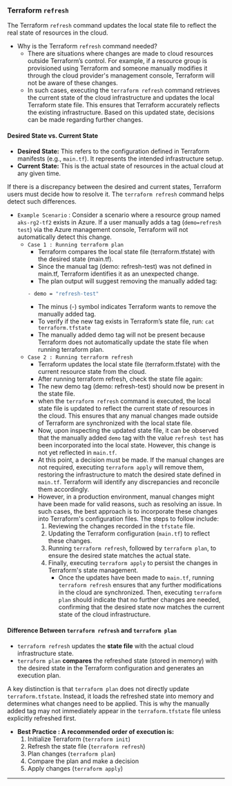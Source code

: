 ### Terraform `refresh`  
The Terraform `refresh` command updates the local state file to reflect the real state of resources in the cloud.  
- Why is the Terraform `refresh` command needed?  
    - There are situations where changes are made to cloud resources outside Terraform’s control. For example, if a resource group is provisioned using Terraform and someone manually modifies it through the cloud provider's management console, Terraform will not be aware of these changes.  
    - In such cases, executing the `terraform refresh` command retrieves the current state of the cloud infrastructure and updates the local Terraform state file. This ensures that Terraform accurately reflects the existing infrastructure. Based on this updated state, decisions can be made regarding further changes.  

#### Desired State vs. Current State  
- **Desired State:** This refers to the configuration defined in Terraform manifests (e.g., `main.tf`). It represents the intended infrastructure setup.  
- **Current State:** This is the actual state of resources in the actual cloud at any given time.  

If there is a discrepancy between the desired and current states, Terraform users must decide how to resolve it. The `terraform refresh` command helps detect such differences.  

 
- `Example Scenario`   : Consider a scenario where a resource group named `aks-rg2-tf2` exists in Azure. If a user manually adds a tag (`demo=refresh test`) via the Azure management console, Terraform will not automatically detect this change.  
    - `Case 1 : Running terraform plan `
        - Terraform compares the local state file (terraform.tfstate) with the desired state (main.tf).
        - Since the manual tag (demo: refresh-test) was not defined in main.tf, Terraform identifies it as an unexpected change.
        - The plan output will suggest removing the manually added tag:
        ```sh
        - demo = "refresh-test"
        ```
        - The minus (-) symbol indicates Terraform wants to remove the manually added tag.
        - To verify if the new tag exists in Terraform’s state file, run: `cat terraform.tfstate`
        - The manually added demo tag will not be present because Terraform does not automatically update the state file when running terraform plan.
    - `Case 2 : Running terraform refresh `
        - Terraform updates the local state file (terraform.tfstate) with the current resource state from the cloud.
        - After running terraform refresh, check the state file again:
        - The new demo tag (demo: refresh-test) should now be present in the state file.
        - when the `terraform refresh` command is executed, the local state file is updated to reflect the current state of resources in the cloud. This ensures that any manual changes made outside of Terraform are synchronized with the local state file. 
        - Now, upon inspecting the updated state file, it can be observed that the manually added `demo` tag with the value `refresh test` has been incorporated into the local state. However, this change is not yet reflected in `main.tf`. 
        - At this point, a decision must be made. If the manual changes are not required, executing `terraform apply` will remove them, restoring the infrastructure to match the desired state defined in `main.tf`. Terraform will identify any discrepancies and reconcile them accordingly.  
        - However, in a production environment, manual changes might have been made for valid reasons, such as resolving an issue. In such cases, the best approach is to incorporate these changes into Terraform's configuration files. The steps to follow include:  
            1. Reviewing the changes recorded in the `tfstate` file.  
            2. Updating the Terraform configuration (`main.tf`) to reflect these changes.  
            3. Running `terraform refresh`, followed by `terraform plan`, to ensure the desired state matches the actual state.  
            4. Finally, executing `terraform apply` to persist the changes in Terraform's state management. 
                - Once the updates have been made to `main.tf`, running `terraform refresh` ensures that any further modifications in the cloud are synchronized. Then, executing `terraform plan` should indicate that no further changes are needed, confirming that the desired state now matches the current state of the cloud infrastructure.   

#### Difference Between `terraform refresh` and `terraform plan`  
- `terraform refresh` updates the **state file** with the actual cloud infrastructure state.  
- `terraform plan` **compares** the refreshed state (stored in memory) with the desired state in the Terraform configuration and generates an execution plan.  

A key distinction is that `terraform plan` does not directly update `terraform.tfstate`. Instead, it loads the refreshed state into memory and determines what changes need to be applied. This is why the manually added tag may not immediately appear in the `terraform.tfstate` file unless explicitly refreshed first.  


- **Best Practice : A recommended order of execution is:**  
    1. Initialize Terraform (`terraform init`)  
    2. Refresh the state file (`terraform refresh`)  
    3. Plan changes (`terraform plan`)  
    4. Compare the plan and make a decision  
    5. Apply changes (`terraform apply`) 

---
